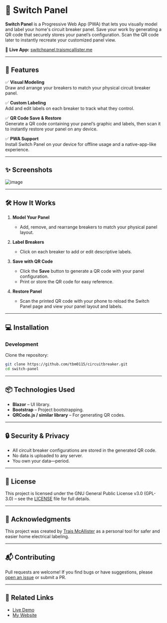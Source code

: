 # 🔌 Switch Panel

&#x20;

**Switch Panel** is a Progressive Web App (PWA) that lets you visually model and label your home's circuit breaker panel. Save your work by generating a QR code that securely stores your panel’s configuration. Scan the QR code later to instantly recreate your customized panel view.

🚀 **Live App:** [switchpanel.traismcallister.me](http://switchpanel.traismcallister.me/)

---

## 📸 Features

✅ **Visual Modeling**\
Draw and arrange your breakers to match your physical circuit breaker panel.

✅ **Custom Labeling**\
Add and edit labels on each breaker to track what they control.

✅ **QR Code Save & Restore**\
Generate a QR code containing your panel’s graphic and labels, then scan it to instantly restore your panel on any device.

✅ **PWA Support**\
Install Switch Panel on your device for offline usage and a native-app-like experience.

---

## ✨ Screenshots
![image](https://github.com/user-attachments/assets/d9cdde52-6280-4133-a74d-11a7a063daa6)

---

## 🛠️ How It Works

1. **Model Your Panel**

   - Add, remove, and rearrange breakers to match your physical panel layout.

2. **Label Breakers**

   - Click on each breaker to add or edit descriptive labels.

3. **Save with QR Code**

   - Click the **Save** button to generate a QR code with your panel configuration.
   - Print or store the QR code for easy reference.

4. **Restore Panel**

   - Scan the printed QR code with your phone to reload the Switch Panel page and view your panel layout and labels.

---

## 💻 Installation

### Development

Clone the repository:

```bash
git clone https://github.com/tbm0115/circuitbreaker.git
cd switch-panel
```

---

## 📦 Technologies Used

- **Blazor** – UI library.
- **Bootstrap** – Project bootstrapping.
- **QRCode.js / similar library** – For generating QR codes.

---

## 🔒 Security & Privacy

- All circuit breaker configurations are stored in the generated QR code.
- No data is uploaded to any server.
- You own your data—period.

---

## 📄 License

This project is licensed under the GNU General Public License v3.0 (GPL-3.0) – see the [LICENSE](LICENSE) file for full details.

---

## 🙌 Acknowledgments

This project was created by [Trais McAllister](https://traismcallister.me/) as a personal tool for safer and easier home electrical labeling.

---

## 📬 Contributing

Pull requests are welcome! If you find bugs or have suggestions, please [open an issue](https://github.com/tbm0115/circuitbreaker/issues) or submit a PR.

---

## 🔗 Related Links

- [Live Demo](http://switchpanel.traismcallister.me/)
- [My Website](https://traismcallister.me/)

